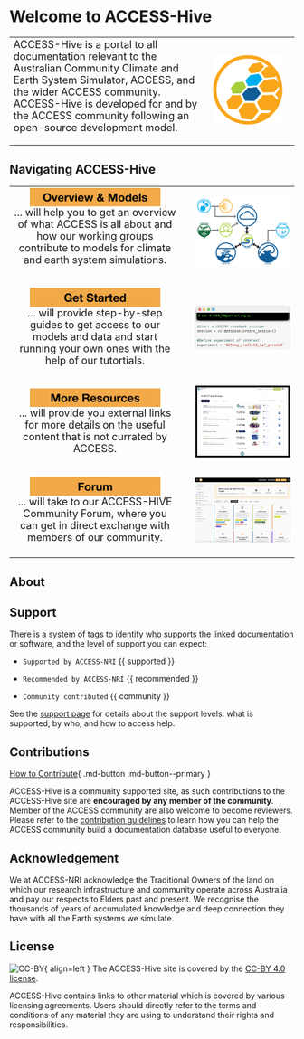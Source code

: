 
<!-- ![ACCESS-HIVE Logo](assets/ACCESS_icon_HIVE.png){align=right width=40%} -->
# <div class="highlight-bg"> Welcome to ACCESS-Hive </div>

<!-- [![github-contributors](https://img.shields.io/github/contributors/ACCESS-Hive/access-hive.github.io?color=blue&style=plastic)][github-repo] -->
<!-- [![forum-users](https://img.shields.io/discourse/users?color=blue&label=forum&server=https%3A%2F%2Fforum.access-hive.org.au&style=plastic)][forum] -->



<table>
<tr>
<td width="70%">
<font size="4%"> ACCESS-Hive is a portal to all documentation relevant to the Australian Community Climate and Earth System Simulator, ACCESS, and the wider ACCESS community. ACCESS-Hive is developed for and by the ACCESS community following an open-source development model.</font>
<br><br>
</td>
<td>
    <img width="90%" src="assets/ACCESS_icon_HIVE.png">
</td>
</tr>
</table>

## Navigating ACCESS-Hive

<table>
<tr>
<td width="60%">
    <div align='center' width="90%" ><a href="https://access-hive.org.au/model_components/"><img align="center" width="80%" src="./assets/button_models.png"></img></a>
<br>
<font size="4%"> ... will help you to get an overview of what ACCESS is all about and how our working groups contribute to models for climate and earth system simulations.</font>
<br><br>
</td>
<td>
    <img align="right" width="90%" src="assets/ACCESS-MODEL.png">
</td>
</tr>
<tr>
<td width="60%">
<br>
    <div align='center' width="90%" ><a href="https://access-hive.org.au/training"><img align="center" width="80%" src="./assets/button_get_started.png"></img></a>
<br>
<font size="4%"> ... will provide step-by-step guides to get access to our models and data and start running your own ones with the help of our tutortials.</font>
<br><br>
</td>
<td>
    <img align="right" width="90%" src="assets/get_started_example.png">
</td>
</tr>
<tr>
<td width="60%">
<br>
    <div align='center' width="90%" ><a href="https://access-hive.org.au/resources/data/"><img align="center" width="80%" src="./assets/button_resources.png"></img></a>
<br>
<font size="4%"> ... will provide you external links for more details on the useful content that is not currated by ACCESS.</font>
<br><br>
</td>
<td>
    <img align="right" width="90%" src="assets/resources_example.png">
</td>
</tr>
<tr>
<td width="60%">
<br>
    <div align='center' width="90%" ><a href="https://forum.access-hive.org.au"><img align="center" width="80%" src="./assets/button_forum.png"></img></a>
<br>
<font size="4%"> ... will take to our ACCESS-HIVE Community Forum, where you can get in direct exchange with members of our community.</font>
<br><br>
</td>
<td>
    <img align="right" width="90%" src="assets/forum_screenshot.png">
</td>
</tr><td></td><td></td>
<tr>
</tr>
</table>

## About

## Support

There is a system of tags to identify who supports the linked documentation or software, and the level of support you can expect:

- `Supported by ACCESS-NRI` {{ supported }}

- `Recommended by ACCESS-NRI` {{ recommended }}

- `Community contributed` {{ community }}

See the [support page](about/support.md) for details about the support levels: what is supported, by who, and how to access help.

## Contributions

[How to Contribute][HCG]{ .md-button .md-button--primary }

ACCESS-Hive is a community supported site, as such contributions to the ACCESS-Hive site are **encouraged by any member of the community**. Member of the ACCESS community are also welcome to become reviewers. Please refer to the [contribution guidelines][HCG] to learn how you can help the ACCESS community build a documentation database useful to everyone.

## Acknowledgement

We at ACCESS-NRI acknowledge the Traditional Owners of the land on which our research infrastructure and community operate across Australia and pay our respects to Elders past and present. We recognise the thousands of years of accumulated knowledge and deep connection they have with all the Earth systems we simulate.

## License

![CC-BY][CC-BY]{ align=left }
The ACCESS-Hive site is covered by the [CC-BY 4.0 license][human-license].

ACCESS-Hive contains links to other material which is covered by various licensing agreements. Users should directly refer to the terms and conditions of any material they are using to understand their rights and responsibilities. 


[HCG]: about/contribute/index.md
[CC-BY]: https://i.creativecommons.org/l/by/4.0/88x31.png
[human-license]: License.md
[access-nri]: https://access-nri.org.au
[resources]: resources/data.md
[github-repo]: https://github.com/ACCESS-Hive/access-hive.github.io.git
[forum]: https://forum.access-hive.org.au
[hamburger button]: https://en.wikipedia.org/wiki/Hamburger_button
